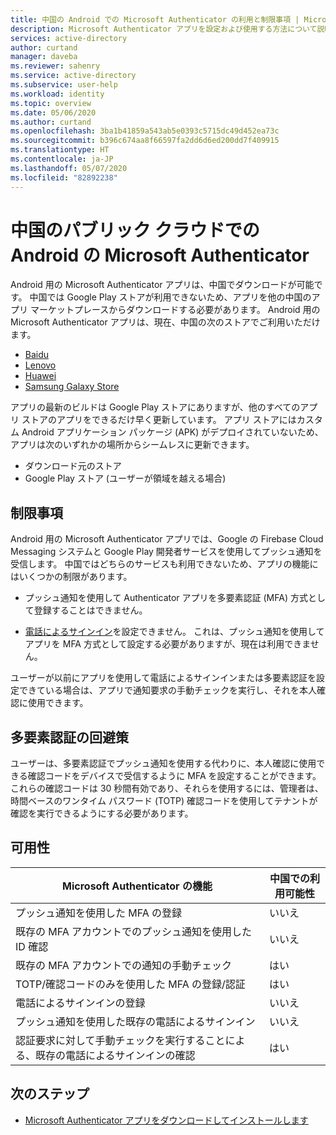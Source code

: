 ```yaml
---
title: 中国の Android での Microsoft Authenticator の利用と制限事項 | Microsoft Docs
description: Microsoft Authenticator アプリを設定および使用する方法について説明します - 中国での使用
services: active-directory
author: curtand
manager: daveba
ms.reviewer: sahenry
ms.service: active-directory
ms.subservice: user-help
ms.workload: identity
ms.topic: overview
ms.date: 05/06/2020
ms.author: curtand
ms.openlocfilehash: 3ba1b41859a543ab5e0393c5715dc49d452ea73c
ms.sourcegitcommit: b396c674aa8f66597fa2dd6d6ed200dd7f409915
ms.translationtype: HT
ms.contentlocale: ja-JP
ms.lasthandoff: 05/07/2020
ms.locfileid: "82892238"
---
```

# <a name="microsoft-authenticator-for-android-in-the-public-cloud-in-china"></a>中国のパブリック クラウドでの Android の Microsoft Authenticator

Android 用の Microsoft Authenticator アプリは、中国でダウンロードが可能です。 中国では Google Play ストアが利用できないため、アプリを他の中国のアプリ マーケットプレースからダウンロードする必要があります。 Android 用の Microsoft Authenticator アプリは、現在、中国の次のストアでご利用いただけます。

- [Baidu](https://shouji.baidu.com/software/26638379.html)
- [Lenovo](https://www.lenovomm.com/appdetail/com.azure.authenticator/20197724)
- [Huawei](https://appgallery.cloud.huawei.com/uowap/index.html#/detailApp/C100262999?source=appshare&subsource=C100262999&shareTo=weixin&locale=zh_CN)
- [Samsung Galaxy Store](http://apps.samsung.com/appquery/appDetail.as?appId=com.azure.authenticator)

アプリの最新のビルドは Google Play ストアにありますが、他のすべてのアプリ ストアのアプリをできるだけ早く更新しています。 アプリ ストアにはカスタム Android アプリケーション パッケージ (APK) がデプロイされていないため、アプリは次のいずれかの場所からシームレスに更新できます。

- ダウンロード元のストア
- Google Play ストア (ユーザーが領域を越える場合)

## <a name="limitations"></a>制限事項

Android 用の Microsoft Authenticator アプリでは、Google の Firebase Cloud Messaging システムと Google Play 開発者サービスを使用してプッシュ通知を受信します。 中国ではどちらのサービスも利用できないため、アプリの機能にはいくつかの制限があります。

- プッシュ通知を使用して Authenticator アプリを多要素認証 (MFA) 方式として登録することはできません。

- [電話によるサインイン](../authentication/howto-authentication-sms-signin.md)を設定できません。 これは、プッシュ通知を使用してアプリを MFA 方式として設定する必要がありますが、現在は利用できません。

ユーザーが以前にアプリを使用して電話によるサインインまたは多要素認証を設定できている場合は、アプリで通知要求の手動チェックを実行し、それを本人確認に使用できます。

## <a name="multi-factor-authentication-workaround"></a>多要素認証の回避策

ユーザーは、多要素認証でプッシュ通知を使用する代わりに、本人確認に使用できる確認コードをデバイスで受信するように MFA を設定することができます。 これらの確認コードは 30 秒間有効であり、それらを使用するには、管理者は、時間ベースのワンタイム パスワード (TOTP) 確認コードを使用してテナントが確認を実行できるようにする必要があります。

## <a name="availability"></a>可用性

Microsoft Authenticator の機能 | 中国での利用可能性
------------------------------- | ---------------------
プッシュ通知を使用した MFA の登録 | いいえ
既存の MFA アカウントでのプッシュ通知を使用した ID 確認 | いいえ
既存の MFA アカウントでの通知の手動チェック | はい
TOTP/確認コードのみを使用した MFA の登録/認証 | はい
電話によるサインインの登録 | いいえ
プッシュ通知を使用した既存の電話によるサインイン | いいえ
認証要求に対して手動チェックを実行することによる、既存の電話によるサインインの確認 | はい

## <a name="next-steps"></a>次のステップ

- [Microsoft Authenticator アプリをダウンロードしてインストールします](user-help-auth-app-download-install.md)
